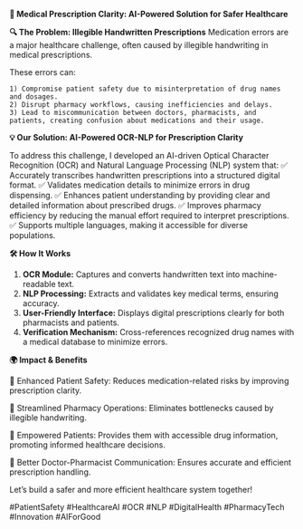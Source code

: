 **🏥 Medical Prescription Clarity: AI-Powered Solution for Safer Healthcare**

**🔍 The Problem: Illegible Handwritten Prescriptions**
Medication errors are a major healthcare challenge, often caused by illegible handwriting in medical prescriptions. 

These errors can:

    1) Compromise patient safety due to misinterpretation of drug names and dosages.
    2) Disrupt pharmacy workflows, causing inefficiencies and delays.
    3) Lead to miscommunication between doctors, pharmacists, and patients, creating confusion about medications and their usage.

**💡 Our Solution: AI-Powered OCR-NLP for Prescription Clarity**

To address this challenge, I developed an AI-driven Optical Character Recognition (OCR) and Natural Language Processing (NLP) system that:
✅ Accurately transcribes handwritten prescriptions into a structured digital format.
✅ Validates medication details to minimize errors in drug dispensing.
✅ Enhances patient understanding by providing clear and detailed information about prescribed drugs.
✅ Improves pharmacy efficiency by reducing the manual effort required to interpret prescriptions.
✅ Supports multiple languages, making it accessible for diverse populations.

**🛠️ How It Works**
1. **OCR Module:** Captures and converts handwritten text into machine-readable text.
2. **NLP Processing:** Extracts and validates key medical terms, ensuring accuracy.
3. **User-Friendly Interface:** Displays digital prescriptions clearly for both pharmacists and patients.
4. **Verification Mechanism:** Cross-references recognized drug names with a medical database to minimize errors.

**🌍 Impact & Benefits**

🔹 Enhanced Patient Safety: Reduces medication-related risks by improving prescription clarity.

🔹 Streamlined Pharmacy Operations: Eliminates bottlenecks caused by illegible handwriting.

🔹 Empowered Patients: Provides them with accessible drug information, promoting informed healthcare decisions.

🔹 Better Doctor-Pharmacist Communication: Ensures accurate and efficient prescription handling.

Let’s build a safer and more efficient healthcare system together!

#PatientSafety #HealthcareAI #OCR #NLP #DigitalHealth #PharmacyTech #Innovation #AIForGood
